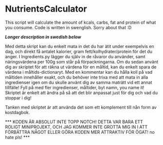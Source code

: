 # NutrientsCalculator
This script will calculate the amount of kcals, carbs, fat and protein of what you consume. Code is written in swenglish. Sorry about that :D

***Longer description in swedish below***

Med detta skript kan du enkelt mata in det du har ätit under exempelvis en dag, och direkt få antalet kalorier, gram fett/kolhydrater/protein för det du anger. I Ingredients.py lägger du själv in de råvaror du använder, samt näringsvärdena per 100g som står på förpackningarna. Om du sedan använt dig av skriptet för att räkna ut värdena för en måltid, kan du enkelt spara de värdena i måltids-dictionaryt. Med en kommentar kan du hålla koll på vad måltiden innehåller exakt, och du behöver inte trixa med att mata in alla ingredienser igen om du skulle använt dig av samma maträtt vid ett annat tillfälle! Fyll på med fler ingredienser, måltider, byt namn, you name it! Skriptet är enkelt att ändra på så att det blir anpassat just för dig och vad du stoppar i dig!

Tanken med skriptet är att använda det som ett komplement till nån form av kostdagbok.

*** KODEN ÄR ABSOLUT INTE TOPP NOTCH! DETTA VAR BARA ETT ROLIGT MINIPROJEKT, OCH JAG KOMMER INTE GROTTA MIG IN I ATT FÖRBÄTTRA NÅGOT ELLER GÖRA KODEN MER ATTRAKTIV FÖR ÖGAT! no hate pls! *** 
